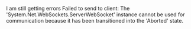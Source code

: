 I am still getting errors
Failed to send to client: The 'System.Net.WebSockets.ServerWebSocket' instance cannot be used for communication because it has been transitioned into the 'Aborted' state.
